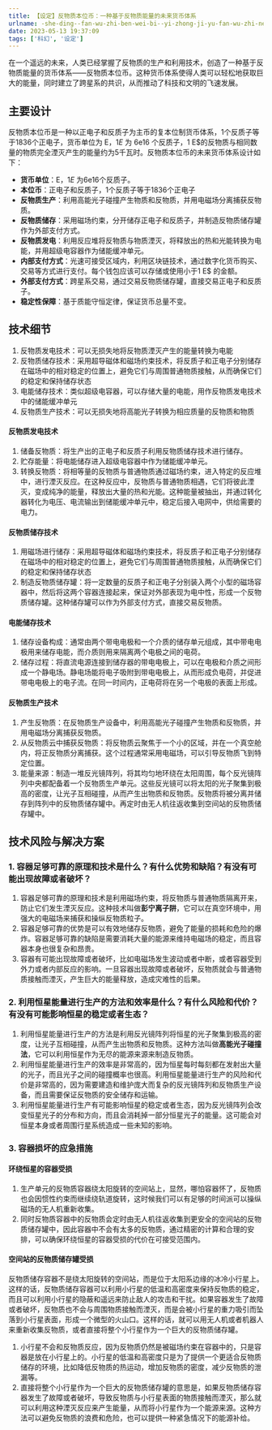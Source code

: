 ```yaml
---
title: 【设定】反物质本位币：一种基于反物质能量的未来货币体系
urlname: -she-ding--fan-wu-zhi-ben-wei-bi--yi-zhong-ji-yu-fan-wu-zhi-neng-liang-de-wei-lai-huo-bi-ti-xi
date: 2023-05-13 19:37:09
tags: ['科幻', '设定']
---
```

在一个遥远的未来，人类已经掌握了反物质的生产和利用技术，创造了一种基于反物质能量的货币体系——反物质本位币。这种货币体系使得人类可以轻松地获取巨大的能量，同时建立了跨星系的共识，从而推动了科技和文明的飞速发展。
## 主要设计
反物质本位币是一种以正电子和反质子为主币的复本位制货币体系，1个反质子等于1836个正电子，货币单位为 E$，1 E$ 为 6e16 个反质子，1 E$的反物质与相同数量的物质完全湮灭产生的能量约为5千瓦时。反物质本位币的未来货币体系设计如下：
+ **货币单位**：E$，1 E$ 为6e16个反质子。
+ **本位币**：正电子和反质子，1个反质子等于1836个正电子
+ **反物质生产**：利用高能光子碰撞产生物质和反物质，并用电磁场分离捕获反物质。
+ **反物质储存**：采用磁场约束，分开储存正电子和反质子，并制造反物质储存罐作为外部支付方式。
+ **反物质发电**：利用反应堆将反物质与物质湮灭，将释放出的热和光能转换为电能，并用超级电容器作为储能缓冲单元。
+ **内部支付方式**：光速可接受区域内，利用区块链技术，通过数字化货币购买、交易等方式进行支付。每个钱包应该可以存储或使用小于1 E$ 的金额。
+ **外部支付方式**：跨星系交易，通过交易反物质储存罐，直接交易正电子和反质子。
+ **稳定性保障**：基于质能守恒定律，保证货币总量不变。
## 技术细节
1. 反物质发电技术：可以无损失地将反物质湮灭产生的能量转换为电能
2. 反物质储存技术：采用超导磁体和磁场约束技术，将反质子和正电子分别储存在磁场中的相对稳定的位置上，避免它们与周围普通物质接触，从而确保它们的稳定和保持储存状态
3. 电能储存技术：类似超级电容器，可以存储大量的电能，用作反物质发电技术中的储能缓冲单元
4. 反物质生产技术：可以无损失地将高能光子转换为相应质量的反物质和物质
#### 反物质发电技术
1. 储备反物质：将生产出的正电子和反质子利用反物质储存技术进行储存。
2. 贮存能量：将电能储存进入超级电容器中作为储能缓冲单元。
3. 转换反物质：将相等量的反物质与普通物质通过磁场约束，进入特定的反应堆中，进行湮灭反应。在这种反应中，反物质与普通物质相遇，它们将彼此湮灭，变成纯净的能量，释放出大量的热和光能。这种能量被抽出，并通过转化器转化为电压、电流输出到储能缓冲单元中，稳定后接入电网中，供给需要的电力。
#### 反物质储存技术
1. 用磁场进行储存：采用超导磁体和磁场约束技术，将反质子和正电子分别储存在磁场中的相对稳定的位置上，避免它们与周围普通物质接触，从而确保它们的稳定和保持储存状态
2. 制造反物质储存罐：将一定数量的反质子和正电子分别装入两个小型的磁场容器中，然后将这两个容器连接起来，保证对外部表现为电中性，形成一个反物质储存罐。这种储存罐可以作为外部支付方式，直接交易反物质。
#### 电能储存技术
1. 储存设备构成：通常由两个带电电极和一个介质的储存单元组成，其中带电电极用来储存电能，而介质则用来隔离两个电极之间的电荷。
2. 储存过程：将直流电源连接到储存器的带电电极上，可以在电极和介质之间形成一个静电场。静电场能将电子吸附到带电电极上，从而形成负电荷，并促进带电电极上的电子流。在同一时间内，正电荷将在另一个电极的表面上形成。
#### 反物质生产技术
1. 产生反物质：在反物质生产设备中，利用高能光子碰撞产生物质和反物质，并用电磁场分离捕获反物质。
2. 从反物质云中捕获反物质：将反物质云聚焦于一个小的区域，并在一个真空舱内，将正反物质分离捕获。这个过程通常采用电磁场，可以引导反物质飞到特定位置。
3. 能量来源：制造一堆反光镜阵列，将其均匀地环绕在太阳周围，每个反光镜阵列中央都配备着一个反物质生产单元。这些反光镜可以将太阳的光子聚集到极高的密度，让光子互相碰撞，从而产生出物质和反物质。反物质将被分离并储存到阵列中的反物质储存罐中。再定时由无人机往返收集到空间站的反物质储存罐中。
## 技术风险与解决方案
### 1. 容器足够可靠的原理和技术是什么？有什么优势和缺陷？有没有可能出现故障或者破坏？
1. 容器足够可靠的原理和技术是利用磁场约束，将反物质与普通物质隔离开来，防止它们发生湮灭反应。这种技术叫做**彭宁离子阱**，它可以在真空环境中，用强大的电磁场来捕获和操纵反物质粒子。
2. 容器足够可靠的优势是可以有效地储存反物质，避免了能量的损耗和危险的爆炸。容器足够可靠的缺陷是需要消耗大量的能源来维持电磁场的稳定，而且容器本身也很复杂和昂贵。
3. 容器有可能出现故障或者破坏，比如电磁场发生波动或者中断，或者容器受到外力或者内部反应的影响。一旦容器出现故障或者破坏，反物质就会与普通物质接触而湮灭，产生巨大的能量释放，造成灾难性的后果。
### 2. 利用恒星能量进行生产的方法和效率是什么？有什么风险和代价？有没有可能影响恒星的稳定或者生态？
1. 利用恒星能量进行生产的方法是利用反光镜阵列将恒星的光子聚集到极高的密度，让光子互相碰撞，从而产生出物质和反物质。这种方法叫做**高能光子碰撞法**，它可以利用恒星作为无尽的能源来源来制造反物质。
2. 利用恒星能量进行生产的效率是非常高的，因为恒星每时每刻都在发射出大量的光子，而且光子之间的碰撞概率也很高。利用恒星能量进行生产的风险和代价是非常高的，因为需要建造和维护庞大而复杂的反光镜阵列和反物质生产设备，而且需要保证反物质的安全储存和运输。
3. 利用恒星能量进行生产有可能影响恒星的稳定或者生态，因为反光镜阵列会改变恒星光子的分布和方向，而且会消耗掉一部分恒星光子的能量。这可能会对恒星本身或者周围行星系统造成一些未知的影响。
### 3. 容器损坏的应急措施
####  环绕恒星的容器受损
1. 生产单元的反物质容器绕太阳旋转的空间站上，显然，哪怕容器怀了，反物质也会因惯性约束而继续绕轨道旋转，这时候我们可以有足够的时间派可以操纵磁场的无人机重新收集。
2. 同时反物质容器中的反物质会定时由无人机往返收集到更安全的空间站的反物质储存罐中，因此容器中不会有太多的反物质，通过精密的计算和合理的安排，可以确保环绕恒星的容器受损的代价在可接受范围内。
#### 空间站的反物质储存罐受损
反物质储存容器不是绕太阳旋转的空间站，而是位于太阳系边缘的冰冷小行星上。这样的话，反物质储存容器可以利用小行星的低温和高密度来保持反物质的稳定，而且可以利用小行星的隐蔽和遥远来防止敌人的攻击和干扰。如果容器发生了故障或者破坏，反物质也不会与周围物质接触而湮灭，而是会被小行星的重力吸引而坠落到小行星表面，形成一个微型的火山口。这样的话，就可以用无人机或者机器人来重新收集反物质，或者直接将整个小行星作为一个巨大的反物质储存罐。
1. 小行星不会和反物质反应，因为反物质仍然是被磁场约束在容器中的，只是容器是放在小行星上的。小行星的低温和高密度只是为了提供一个更适合反物质储存的环境，比如降低反物质的热运动，增加反物质的密度，减少反物质的泄漏等。
2. 直接将整个小行星作为一个巨大的反物质储存罐的意思是，如果反物质储存容器发生了故障或者破坏，导致反物质与小行星表面的物质接触而湮灭，那么就可以利用这种湮灭反应来产生能量，从而将小行星作为一个能源来源。这种方法可以避免反物质的浪费和危险，也可以提供一种紧急情况下的能源补给。